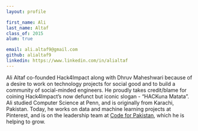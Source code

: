 ```yaml
---
layout: profile

first_name: Ali
last_name: Altaf
class_of: 2015
alum: true

email: ali.altaf9@gmail.com
github: alialtaf9
linkedin: https://www.linkedin.com/in/alialtaf
---
```


Ali Altaf co-founded Hack4Impact along with Dhruv Maheshwari because of a desire to work on technology projects for social good and to build a community of social-minded engineers. He proudly takes credit/blame for coining Hack4Impact’s now defunct but iconic slogan - “HACKuna Matata”. Ali studied Computer Science at Penn, and is originally from Karachi, Pakistan. Today, he works on data and machine learning projects at Pinterest, and is on the leadership team at [Code for Pakistan](http://codeforpakistan.org/), which he is helping to grow.